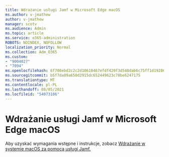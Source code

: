 ```yaml
---
title: Wdrażanie usługi Jamf w Microsoft Edge macOS
ms.author: v-jmathew
author: v-jmathew
manager: scotv
ms.audience: Admin
ms.topic: article
ms.service: o365-administration
ROBOTS: NOINDEX, NOFOLLOW
localization_priority: Normal
ms.collection: Adm_O365
ms.custom:
- "9004027"
- "7094"
ms.openlocfilehash: 6f708ebd2c2c2d10610467efdf420f3d548dab6c75ff1d19286561e754ba7710
ms.sourcegitcommit: b5f7da89a650d2915dc652449623c78be6247175
ms.translationtype: MT
ms.contentlocale: pl-PL
ms.lasthandoff: 08/05/2021
ms.locfileid: "54073106"
---
```

# <a name="use-jamf-to-deploy-microsoft-edge-to-macos"></a>Wdrażanie usługi Jamf w Microsoft Edge macOS

Aby uzyskać wymagania wstępne i instrukcje, zobacz [Wdrażanie w systemie macOS za pomocą usługi Jamf.](https://go.microsoft.com/fwlink/?linkid=2135109)
